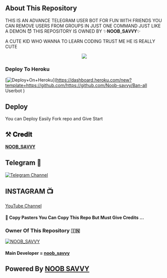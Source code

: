 ## About This Repository 
THIS IS AN ADVANCE TELEGRAM USER BOT FOR FUN WITH FRIENDS YOU CAN REMOVE USERS FROM GROUPS IN JUST ONE COMMAND 
JUST LIKE A DEMON 😈
 THIS REPOSITORY IS OWNED BY ✨𝐍𝐎𝐎𝐁_𝐒𝐀𝐕𝐕𝐘✨
 
 A CUTE KID WHO WANNA TO LEARN CODING TRUST ME HE IS REALLY CUTE 


<p align="center"><a href="https://t.me/✨𝐍𝐎𝐎𝐁_𝐒𝐀𝐕𝐕𝐘✨"><img src="https://graph.org/file/1d144049b390f26d70357.jpg"></a></p>



### Deploy To Heroku

[![Deploy+On+Heroku](https://www.herokucdn.com/deploy/button.svg)](https://dashboard.heroku.com/new?template=https://github.com/https://github.com/Noob-savvy/Ban-all Userbot )


## Deploy
You can Deploy Easily Fork repo and Give Start 

## ⚒️ 𝐂𝐫𝐞𝐝𝐢𝐭
[𝐍𝐎𝐎𝐁_𝐒𝐀𝐕𝐕𝐘](https://t.me/noob_savvy)

## Telegram 🏪


[![Telegram Channel](https://img.shields.io/badge/Telegram-Channel-brightgreen)](https://t.me/noob_savvy_official)

## INSTAGRAM 📺

[YouTube Channel](https://www.instagram.com/noob_savvy)


#### 🥺 Copy Pasters You Can Copy This Repo But Must Give Credits ...

###  Owner Of This Repository 🇮🇳
[![NOOB_SAVVY](https://graph.org/file/1d144049b390f26d70357.jpg)](https://t.me/noob_savvy)


#### Main Developer = [noob_savvy](https://t.me/noob_savvy)



## Powered By [NOOB SAVVY ](https://t.me/noob_savvy) 
